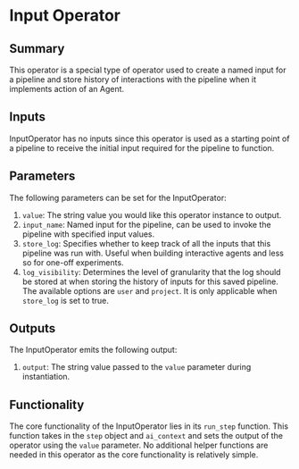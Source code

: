 # Input Operator

## Summary

This operator is a special type of operator used to create a named input for a pipeline and store history of interactions with the pipeline when it implements action of an Agent.

## Inputs

InputOperator has no inputs since this operator is used as a starting point of a pipeline to receive the initial input required for the pipeline to function.

## Parameters

The following parameters can be set for the InputOperator:

1. `value`: The string value you would like this operator instance to output.
2. `input_name`: Named input for the pipeline, can be used to invoke the pipeline with specified input values.
3. `store_log`: Specifies whether to keep track of all the inputs that this pipeline was run with. Useful when building interactive agents and less so for one-off experiments.
4. `log_visibility`: Determines the level of granularity that the log should be stored at when storing the history of inputs for this saved pipeline. The available options are `user` and `project`. It is only applicable when `store_log` is set to true.

## Outputs

The InputOperator emits the following output:

1. `output`: The string value passed to the `value` parameter during instantiation.

## Functionality

The core functionality of the InputOperator lies in its `run_step` function. This function takes in the `step` object and `ai_context` and sets the output of the operator using the `value` parameter. No additional helper functions are needed in this operator as the core functionality is relatively simple.
